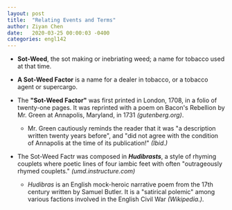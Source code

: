 ```yaml
---
layout: post
title:  "Relating Events and Terms"
author: Ziyan Chen
date:   2020-03-25 00:00:03 -0400
categories: engl142
---
```

- **Sot-Weed**, the sot making or inebriating weed; a name for tobacco used at that time.

- **A Sot-Weed Factor** is a name for a dealer in tobacco, or a tobacco agent or supercargo.

- The **"Sot-Weed Factor"** was first printed in London, 1708, in a folio of twenty-one pages. It was reprinted with a poem on Bacon's Rebellion by Mr. Green at Annapolis, Maryland, in 1731 *(gutenberg.org)*.

  - Mr. Green cautiously reminds the reader that it was "a description written twenty years before", and "did not agree with the condition of Annapolis at the time of its publication!" *(Ibid.)*

- The Sot-Weed Factr was composed in ***Hudibrasts***, a style of rhyming couplets where poetic lines of four iambic feet with often "outrageously rhymed couplets." *(umd.instructure.com)*

  - *Hudibras* is an English mock-heroic narrative poem from the 17th century written by Samuel Butler. It is a "satirical polemic" among various factions involved in the English Civil War *(Wikipedia.)*.